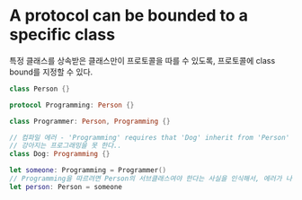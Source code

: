# A protocol can be bounded to a specific class

특정 클래스를 상속받은 클래스만이 프로토콜을 따를 수 있도록, 프로토콜에 class bound를 지정할 수 있다.

```swift
class Person {}

protocol Programming: Person {}

class Programmer: Person, Programming {}

// 컴파일 에러 - 'Programming' requires that 'Dog' inherit from 'Person'
// 강아지는 프로그래밍을 못 한다..
class Dog: Programming {}

let someone: Programming = Programmer()
// Programming을 따르려면 Person의 서브클래스여야 한다는 사실을 인식해서, 에러가 나지 않는다!
let person: Person = someone
```